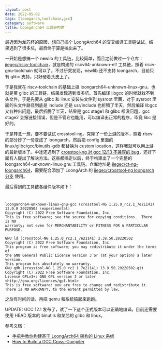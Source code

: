 ```yaml
---
layout: post
date: 2022-05-02
tags: [loongarch,toolchain,gcc]
category: software
title: LoongArch64 工具链构建
---
```


最近因为龙芯杯的原因，想自己搞个 LoongArch64 的交叉编译工具链试试，结果遇到了很多坑，最后终于算是搞出来了。

一开始是想搞一个 newlib 的工具链，比较简单，而且之前做过一个仓库：[jiegec/riscv-toolchain](https://github.com/jiegec/riscv-toolchain)，就是构建的 riscv64-unknown-elf 工具链，照着 riscv-gnu-toolchain 就可以了。不过研究发现，newlib 还不支持 loongarch，目前只有 glibc 支持，只好硬着头皮上了。

于是我就在 riscv-toolchain 的基础上搞 loongarch64-unknown-linux-gnu，也就是带 glibc 的工具链，结果发现遇到很多坑。首先编译 libgcc 的时候就找不到头文件，于是先要从 glibc 和 linux 安装头文件到 sysroot 里面，对于 sysroot 里面的头文件路径到底是 include 还是 usr/include 也折腾了半天。然后编译 libgcc 又各种出问题，最后折腾了半天，结果是 gcc stage1 和 glibc 都没问题，gcc stage2 会报链接错误，但是不管它也能用，可以编译出正常的程序，毕竟 libc 是好的。

于是转念一想，要不要试试 crosstool-ng。克隆了一份上游的版本，照着 riscv 的部分抄了一份变成了 loongarch，然后把 config 里面的 linux/glibc/gcc/binutils-gdb 都替换为 custom location，这样我就可以用上游的最新版本了。中途还遇到了 [crosstool-ng 对 gcc 12/13 不兼容的 bug](https://github.com/crosstool-ng/crosstool-ng/issues/1564)，还好下面有人提出了解决方法。这些都搞定以后，终于构建出了一个完整的 loongarch64-unknown-linux-gnu 工具链。仓库地址是 [jiegec/ct-ng-loongarch64](https://github.com/jiegec/ct-ng-loongarch64)，需要配合添加了 LoongArch 的 [jiegec/crosstool-ng loongarch 分支](https://github.com/jiegec/crosstool-ng/tree/loongarch) 使用。

最后得到的工具链各组件版本如下：

```

   
loongarch64-unknown-linux-gnu-gcc (crosstool-NG 1.25.0_rc2.1_7e21141) 13.0.0 20220502 (experimental)
Copyright (C) 2022 Free Software Foundation, Inc.
This is free software; see the source for copying conditions.  There is NO
warranty; not even for MERCHANTABILITY or FITNESS FOR A PARTICULAR PURPOSE.

GNU ld (crosstool-NG 1.25.0_rc2.1_7e21141) 2.38.50.20220502
Copyright (C) 2022 Free Software Foundation, Inc.
This program is free software; you may redistribute it under the terms of
the GNU General Public License version 3 or (at your option) a later version.
This program has absolutely no warranty.
GNU gdb (crosstool-NG 1.25.0_rc2.1_7e21141) 13.0.50.20220502-git
Copyright (C) 2022 Free Software Foundation, Inc.
License GPLv3+: GNU GPL version 3 or later <http://gnu.org/licenses/gpl.html>
This is free software: you are free to change and redistribute it.
There is NO WARRANTY, to the extent permitted by law.
```

之后有时间的话，再把 qemu 和系统搞起来跑跑。

UPDATE: GCC 12.1 发布了，试了一下这个正式版本可以正确地编译。目前还需要使用 HEAD 版本的 binutils 和龙芯的 glibc 和 linux。

参考文档：

- [手把手教你构建基于 LoongArch64 架构的 Linux 系统](https://github.com/sunhaiyong1978/CLFS-for-LoongArch/blob/main/CLFS_For_LoongArch64-20220108.md)
- [How to Build a GCC Cross-Compiler](https://preshing.com/20141119/how-to-build-a-gcc-cross-compiler/)
